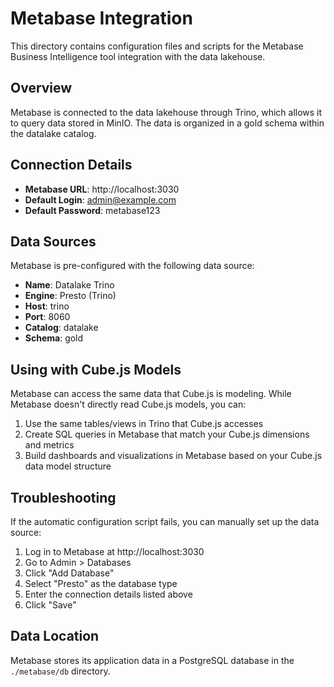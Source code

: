 # Metabase Integration

This directory contains configuration files and scripts for the Metabase Business Intelligence tool integration with the data lakehouse.

## Overview

Metabase is connected to the data lakehouse through Trino, which allows it to query data stored in MinIO. The data is organized in a gold schema within the datalake catalog.

## Connection Details

- **Metabase URL**: http://localhost:3030
- **Default Login**: admin@example.com
- **Default Password**: metabase123

## Data Sources

Metabase is pre-configured with the following data source:

- **Name**: Datalake Trino
- **Engine**: Presto (Trino)
- **Host**: trino
- **Port**: 8060
- **Catalog**: datalake
- **Schema**: gold

## Using with Cube.js Models

Metabase can access the same data that Cube.js is modeling. While Metabase doesn't directly read Cube.js models, you can:

1. Use the same tables/views in Trino that Cube.js accesses
2. Create SQL queries in Metabase that match your Cube.js dimensions and metrics
3. Build dashboards and visualizations in Metabase based on your Cube.js data model structure

## Troubleshooting

If the automatic configuration script fails, you can manually set up the data source:

1. Log in to Metabase at http://localhost:3030
2. Go to Admin > Databases
3. Click "Add Database"
4. Select "Presto" as the database type
5. Enter the connection details listed above
6. Click "Save"

## Data Location

Metabase stores its application data in a PostgreSQL database in the `./metabase/db` directory.
